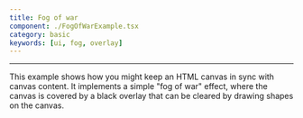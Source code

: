 ```yaml
---
title: Fog of war
component: ./FogOfWarExample.tsx
category: basic
keywords: [ui, fog, overlay]
---
```


---

This example shows how you might keep an HTML canvas in sync with canvas content. It implements a simple "fog of war" effect, where the canvas is covered by a black overlay that can be cleared by drawing shapes on the canvas.
